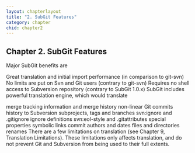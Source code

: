 ```yaml
---
layout: chapterlayout
title: "2. SubGit Features"
category: chapter
chid: chapter2
---
```

## Chapter 2. SubGit Features

Major SubGit benefits are

Great translation and initial import performance (in comparison to git-svn)
No limits are put on Svn and Git users (contrary to git-svn)
Requires no shell access to Subversion repository (contrary to SubGit 1.0.x)
SubGit includes powerful translation engine, which would translate

merge tracking information and merge history
non-linear Git commits history to Subversion
subprojects, tags and branches
svn:ignore and .gitignore ignore definitions
svn:eol-style and .gitattributes special properties
symbolic links
commit authors and dates
files and directories renames
There are a few limitations on translation (see Chapter 9, Translation Limitations). These limitations only affects translation, and do not prevent Git and Subversion from being used to their full extents.